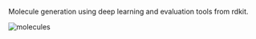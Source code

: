 Molecule generation using deep learning and evaluation tools from rdkit.

![molecules](http://i.imgur.com/WmQaZRK.png)
